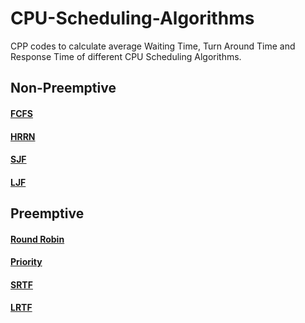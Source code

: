 # CPU-Scheduling-Algorithms

CPP codes to calculate average Waiting Time, Turn Around Time and Response Time of different CPU Scheduling Algorithms.

## Non-Preemptive
#### [FCFS](https://github.com/somesh-banerjee/CPU-Scheduling-Algorithms/blob/master/Non-Preemptive/FCFS.cpp)
#### [HRRN](https://github.com/somesh-banerjee/CPU-Scheduling-Algorithms/blob/master/Non-Preemptive/HRRN.cpp)
#### [SJF](https://github.com/somesh-banerjee/CPU-Scheduling-Algorithms/blob/master/Non-Preemptive/SJF.cpp)
#### [LJF](https://github.com/somesh-banerjee/CPU-Scheduling-Algorithms/blob/master/Non-Preemptive/LJF.cpp)

## Preemptive
#### [Round Robin](https://github.com/somesh-banerjee/CPU-Scheduling-Algorithms/blob/master/Preemptive/RoundRobin.cpp)
#### [Priority](https://github.com/somesh-banerjee/CPU-Scheduling-Algorithms/blob/master/Preemptive/Priority.cpp)
#### [SRTF](https://github.com/somesh-banerjee/CPU-Scheduling-Algorithms/blob/master/Preemptive/SRTF.cpp)
#### [LRTF](https://github.com/somesh-banerjee/CPU-Scheduling-Algorithms/blob/master/Preemptive/LRTF.cpp)
